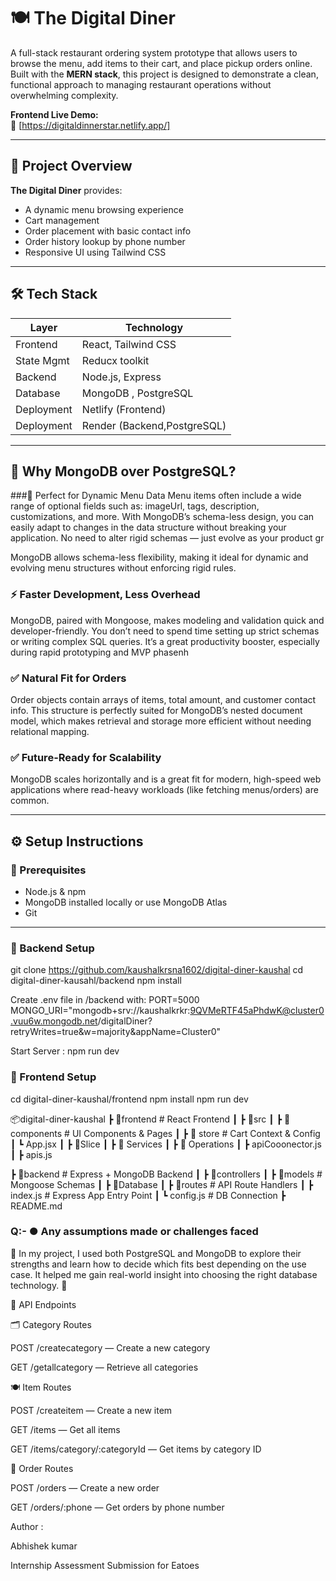 # 🍽️ The Digital Diner

A full-stack restaurant ordering system prototype that allows users to browse the menu, add items to their cart, and place pickup orders online. Built with the **MERN stack**, this project is designed to demonstrate a clean, functional approach to managing restaurant operations without overwhelming complexity.

**Frontend Live Demo:**  
🔗 [https://digitaldinnerstar.netlify.app/]

---

## 📌 Project Overview

**The Digital Diner** provides:

- A dynamic menu browsing experience
- Cart management
- Order placement with basic contact info
- Order history lookup by phone number
- Responsive UI using Tailwind CSS

---

## 🛠️ Tech Stack

| Layer         | Technology                |
|--------------|---------------------------|
| Frontend     | React, Tailwind CSS       |
| State Mgmt   |   Reducx toolkit          |
| Backend      | Node.js, Express          |
| Database     | MongoDB , PostgreSQL      |
| Deployment   | Netlify (Frontend)        |
| Deployment   |Render (Backend,PostgreSQL)|

---

## 🧠 Why MongoDB over PostgreSQL?

###🍔 Perfect for Dynamic Menu Data
Menu items often include a wide range of optional fields such as:
imageUrl, tags, description, customizations, and more.
With MongoDB’s schema-less design, you can easily adapt to changes in the data structure without breaking your application. No need to alter rigid schemas — just evolve as your product gr

MongoDB allows schema-less flexibility, making it ideal for dynamic and evolving menu structures without enforcing rigid rules.

### ⚡ Faster Development, Less Overhead
MongoDB, paired with Mongoose, makes modeling and validation quick and developer-friendly. You don’t need to spend time setting up strict schemas or writing complex SQL queries. It’s a great productivity booster, especially during rapid prototyping and MVP phasenh

### ✅ Natural Fit for Orders
Order objects contain arrays of items, total amount, and customer contact info. This structure is perfectly suited for MongoDB’s nested document model, which makes retrieval and storage more efficient without needing relational mapping.

### ✅ Future-Ready for Scalability
MongoDB scales horizontally and is a great fit for modern, high-speed web applications where read-heavy workloads (like fetching menus/orders) are common.

---

## ⚙️ Setup Instructions

### 🧪 Prerequisites

- Node.js & npm
- MongoDB installed locally or use MongoDB Atlas
- Git

---

### 🔧 Backend Setup


git clone https://github.com/kaushalkrsna1602/digital-diner-kaushal
cd digital-diner-kausahl/backend
npm install

Create .env file in /backend with:
PORT=5000
MONGO_URI="mongodb+srv://kaushalkrkr:9QVMeRTF45aPhdwK@cluster0.vuu6w.mongodb.net/digitalDiner?retryWrites=true&w=majority&appName=Cluster0"

Start Server : npm run dev


### 🔧 Frontend Setup

cd digital-diner-kaushal/frontend
npm install
npm run dev 

📦digital-diner-kaushal
 ┣ 📂frontend           # React Frontend
 ┃ ┣ 📂src
 ┃   ┣ 📂components     # UI Components & Pages
 ┃   ┣ 📂 store       # Cart Context & Config
 ┃   ┗ App.jsx
 ┃   ┣ 📂Slice
 ┃  ┣ 📂 Services
 ┃     ┣ 📂 Operations
 ┃      ┣ apiCooonector.js
 ┃      ┣ apis.js
       
       
 ┣ 📂backend           # Express + MongoDB Backend
 ┃   ┣ 📂controllers
 ┃   ┣ 📂models         # Mongoose Schemas
 ┃   ┣ 📂Database
 ┃   ┣ 📂routes         # API Route Handlers
 ┃   ┣ index.js        # Express App Entry Point
 ┃   ┗ config.js        # DB Connection
 ┣ README.md


### Q:- ● Any assumptions made or challenges faced

💬 In my project, I used both PostgreSQL and MongoDB to explore their strengths and learn how to decide which fits best depending on the use case. It helped me gain real-world insight into choosing the right database technology. 🙌


📡 API Endpoints

🗂️ Category Routes

POST /createcategory — Create a new category

GET /getallcategory — Retrieve all categories

🍽️ Item Routes

POST /createitem — Create a new item

GET /items — Get all items

GET /items/category/:categoryId — Get items by category ID

🛒 Order Routes

POST /orders — Create a new order

GET /orders/:phone — Get orders by phone number

Author : 

Abhishek kumar

Internship Assessment Submission for Eatoes
